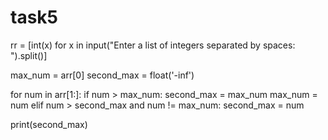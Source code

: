 # task5
rr = [int(x) for x in input("Enter a list of integers separated by spaces: ").split()]

max_num = arr[0]
second_max = float('-inf')

for num in arr[1:]:
    if num > max_num:
        second_max = max_num
        max_num = num
    elif num > second_max and num != max_num:
        second_max = num
            
print(second_max)
